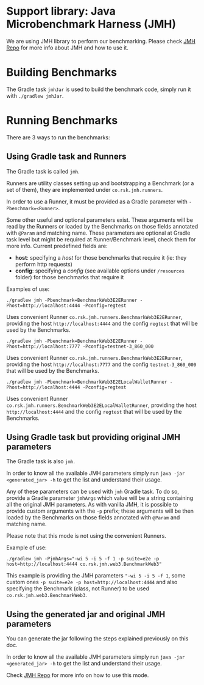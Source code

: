 # Support library: Java Microbenchmark Harness (JMH)
We are using JMH library to perform our benchmarking. Please check [JMH Repo](https://github.com/openjdk/jmh) for more info about JMH and how to use it.

# Building Benchmarks

The Gradle task `jmhJar` is used to build the benchmark code, simply run it with `./gradlew jmhJar`.

# Running Benchmarks

There are 3 ways to run the benchmarks:

## Using Gradle task and Runners

The Gradle task is called `jmh`.

Runners are utility classes setting up and bootstrapping a Benchmark (or a set of them), they are implemented under `co.rsk.jmh.runners`.

In order to use a Runner, it must be provided as a Gradle parameter with `-Pbenchmark=<Runner>`. 

Some other useful and optional parameters exist. These arguments will be read by the Runners or loaded by the Benchmarks on those fields annotated with `@Param` and matching name. These parameters are optional at Gradle task level but might be required at Runner/Benchmark level, check them for more info. Current predefined fields are:
- **host**: specifying a _host_ for those benchmarks that require it (ie: they perform http requests)
- **config**: specifying a _config_ (see available options under `/resources` folder) for those benchmarks that require it

Examples of use: 
```
./gradlew jmh -Pbenchmark=BenchmarkWeb3E2ERunner -Phost=http://localhost:4444 -Pconfig=regtest
```
Uses convenient Runner `co.rsk.jmh.runners.BenchmarkWeb3E2ERunner`, providing the host `http://localhost:4444` and the config `regtest` that will be used by the Benchmarks.

```
./gradlew jmh -Pbenchmark=BenchmarkWeb3E2ERunner -Phost=http://localhost:7777 -Pconfig=testnet-3_860_000
```
Uses convenient Runner `co.rsk.jmh.runners.BenchmarkWeb3E2ERunner`, providing the host `http://localhost:7777` and the config `testnet-3_860_000` that will be used by the Benchmarks.

```
./gradlew jmh -Pbenchmark=BenchmarkWeb3E2ELocalWalletRunner -Phost=http://localhost:4444 -Pconfig=regtest
```
Uses convenient Runner `co.rsk.jmh.runners.BenchmarkWeb3E2ELocalWalletRunner`, providing the host `http://localhost:4444` and the config `regtest` that will be used by the Benchmarks.

## Using Gradle task but providing original JMH parameters 

The Gradle task is also `jmh`.

In order to know all the available JMH parameters simply run `java -jar <generated_jar> -h` to get the list and understand their usage.

Any of these parameters can be used with `jmh` Gradle task. To do so, provide a Gradle parameter `jmhArgs` which value will be a string containing all the original JMH parameters. As with vanilla JMH, it is possible to provide custom arguments with the `-p` prefix; these arguments will be then loaded by the Benchmarks on those fields annotated with `@Param` and matching name.

Please note that this mode is not using the convenient Runners.

Example of use: 
```
./gradlew jmh -PjmhArgs="-wi 5 -i 5 -f 1 -p suite=e2e -p host=http://localhost:4444 co.rsk.jmh.web3.BenchmarkWeb3"
```
This example is providing the JMH parameters `"-wi 5 -i 5 -f 1`, some custom ones `-p suite=e2e -p host=http://localhost:4444` and also specifying the Benchmark (class, not Runner) to be used `co.rsk.jmh.web3.BenchmarkWeb3`.

## Using the generated jar and original JMH parameters

You can generate the jar following the steps explained previously on this doc.

In order to know all the available JMH parameters simply run `java -jar <generated_jar> -h` to get the list and understand their usage.

Check [JMH Repo](https://github.com/openjdk/jmh) for more info on how to use this mode. 



